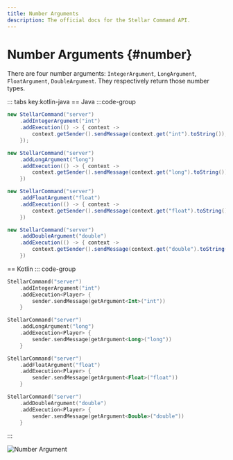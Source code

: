 ```yaml
---
title: Number Arguments
description: The official docs for the Stellar Command API.
---
```


# Number Arguments {#number}

There are four number arguments: `IntegerArgument`, `LongArgument`, `FloatArgument`, `DoubleArgument`. They respectively return those number types.

::: tabs key:kotlin-java
== Java
:::code-group
```Java [Integer]
new StellarCommand("server")
    .addIntegerArgument("int")
    .addExecution(() -> { context ->
        context.getSender().sendMessage(context.get("int").toString()); // should be converter to context["int"] if possible
    });
```
```Java [Long]
new StellarCommand("server")
    .addLongArgument("long")
    .addExecution(() -> { context ->
        context.getSender().sendMessage(context.get("long").toString())
    })
```
```Java [Float]
new StellarCommand("server")
    .addFloatArgument("float")
    .addExecution(() -> { context ->
        context.getSender().sendMessage(context.get("float").toString())
    })
```
```Java [Double]
new StellarCommand("server")
    .addDoubleArgument("double")
    .addExecution(() -> { context ->
        context.getSender().sendMessage(context.get("double").toString())
    })
```

== Kotlin
::: code-group
```Kotlin [Integer]
StellarCommand("server")
    .addIntegerArgument("int")
    .addExecution<Player> {
        sender.sendMessage(getArgument<Int>("int"))
    }
```
```Kotlin [Long]
StellarCommand("server")
    .addLongArgument("long")
    .addExecution<Player> {
        sender.sendMessage(getArgument<Long>("long"))
    }
```
```Kotlin [Float]
StellarCommand("server")
    .addFloatArgument("float")
    .addExecution<Player> {
        sender.sendMessage(getArgument<Float>("float"))
    }
```
```Kotlin [Double]
StellarCommand("server")
    .addDoubleArgument("double")
    .addExecution<Player> {
        sender.sendMessage(getArgument<Double>("double"))
    }
```
:::

![Number Argument](https://cdn.lutto.dev/stellar/gifs/basic/number.gif)